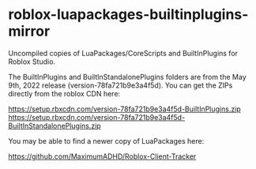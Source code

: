 # roblox-luapackages-builtinplugins-mirror

Uncompiled copies of LuaPackages/CoreScripts and BuiltInPlugins for Roblox Studio.

The BuiltInPlugins and BuiltInStandalonePlugins folders are from the May 9th, 2022 release (version-78fa721b9e3a4f5d). You can get the ZIPs directly from the roblox CDN here:

https://setup.rbxcdn.com/version-78fa721b9e3a4f5d-BuiltInPlugins.zip
https://setup.rbxcdn.com/version-78fa721b9e3a4f5d-BuiltInStandalonePlugins.zip

You may be able to find a newer copy of LuaPackages here:

https://github.com/MaximumADHD/Roblox-Client-Tracker